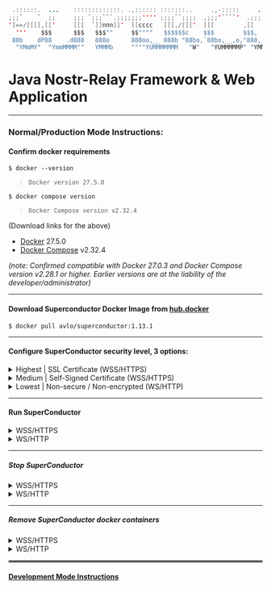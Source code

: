 ```java
 .::::::.  ...    :::::::::::::. .,:::::: :::::::..     .,-:::::     ...   :::.    :::.:::::::-.   ...    :::  .,-:::::::::::::::::   ...    :::::::..
;;;`    `  ;;     ;;; `;;;```.;;;;;;;'''' ;;;;``;;;;  ,;;;'````'  .;;;;;;;.`;;;;,  `;;; ;;,   `';, ;;     ;;;,;;;'````';;;;;;;;''''.;;;;;;;. ;;;;``;;;;
'[==/[[[[,[['     [[[  `]]nnn]]'  [[cccc   [[[,/[[['  [[[        ,[[     \[[,[[[[[. '[[ `[[     [[[['     [[[[[[            [[    ,[[     \[[,[[[,/[[['
  '''    $$$      $$$   $$$""     $$""""   $$$$$$c    $$$        $$$,     $$$$$$ "Y$c$$  $$,    $$$$      $$$$$$            $$    $$$,     $$$$$$$$$c
 88b    dP88    .d888   888o      888oo,__ 888b "88bo,`88bo,__,o,"888,_ _,88P888    Y88  888_,o8P'88    .d888`88bo,__,o,    88,   "888,_ _,88P888b "88bo,
  "YMmMY"  "YmmMMMM""   YMMMb     """"YUMMMMMMM   "W"   "YUMMMMMP" "YMMMMMP" MMM     YM  MMMMP"`   "YmmMMMM""  "YUMMMMMP"   MMM     "YMMMMMP" MMMM   "W"
```
# Java Nostr-Relay Framework & Web Application

----

### Normal/Production Mode Instructions:
#### Confirm docker requirements

    $ docker --version
>     Docker version 27.5.0
    $ docker compose version
>     Docker Compose version v2.32.4

(Download links for the above)
- [Docker](https://hub.docker.com/_/docker) 27.5.0
- [Docker Compose](https://docs.docker.com/compose/install/) v2.32.4

_(note: Confirmed compatible with Docker 27.0.3 and Docker Compose version v2.28.1 or higher.  Earlier versions are at the liability of the developer/administrator)_

----

#### Download Superconductor Docker Image from [hub.docker](https://hub.docker.com/repository/docker/avlo/superconductor-app/tags)
    $ docker pull avlo/superconductor:1.13.1

----

#### Configure SuperConductor security level, 3 options:

<details>
  <summary>Highest | SSL Certificate (WSS/HTTPS)</summary>
  <ul>
    <li><a href="https://www.websitebuilderexpert.com/building-websites/how-to-get-an-ssl-certificate/">Obtain</a> an SSL certificate</li>
    <li><a href="https://www.baeldung.com/java-import-cer-certificate-into-keystore">Install</a> the certificate</li>
    <li>Download <a href="src/main/resources/application-prod_wss.properties.properties">application-prod_wss.properties</a> file & configure <a href="src/main/resources/application-prod_wss.properties.properties?plain=1#L6,8,L11-L15"> SSL settings</a></li>
    <li>Download <a href="superconductor/docker-compose-prod_wss.yml">docker-compose-prod_wss.yml</a> file <i>(and optionally <a href="superconductor/docker-compose-prod_wss.yml?plain=1#L10,32,L36-L37">edit relevant parameters</a> as applicable)</i></li>
  </ul>
</details>

<details>
  <summary>Medium | Self-Signed Certificate (WSS/HTTPS)</summary>
  <ul>
    <li><a href="https://www.baeldung.com/openssl-self-signed-cert">Create </a>a Self-Signed Certificate</li>
	<li><a href="https://www.baeldung.com/java-import-cer-certificate-into-keystore">Install</a> the certificate</li>
	<li>Download <a href="src/main/resources/application-prod_wss.properties.properties">application-prod_wss.properties</a> file & configure <a href="src/main/resources/application-prod_wss.properties.properties?plain=1#L6,8,L11-L15"> SSL settings</a></li>
    <li>Download <a href="superconductor/docker-compose-prod_wss.yml">docker-compose-prod_wss.yml</a> file <i>(and optionally <a href="superconductor/docker-compose-prod_wss.yml?plain=1#L10,32,L36-L37">edit relevant parameters</a> as applicable)</i></li>
  </ul>
</details> 

<details>
  <summary>Lowest | Non-secure / Non-encrypted (WS/HTTP)</summary>
  <ul>
    <li>Security-related configuration(s) not required</li>
    <li>Download <a href="superconductor/docker-compose-prod_ws.yml">docker-compose-prod_ws.yml</a> file <i>(and optionally <a href="superconductor/docker-compose-prod_ws.yml?plain=1#L10,32,L36-L37">edit relevant parameters</a> as applicable)</i></li>
  </ul>
</details>

----

#### Run SuperConductor

<details>
  <summary>WSS/HTTPS</summary>  

run without logging:

    docker compose -f superconductor/docker-compose-prod_wss.yml up 

run with container logging displayed to console:  

    docker compose -f superconductor/docker-compose-prod_wss.yml up --abort-on-container-failure --attach-dependencies

run with docker logging displayed to console:  

    docker compose -f superconductor/docker-compose-prod_wss.yml up -d && dcls | grep 'superconductor-app' | awk '{print $1}' | xargs docker logs -f
</details> 

<details>
  <summary>WS/HTTP</summary>  

run without logging:

    docker compose -f superconductor/docker-compose-prod_ws.yml up 

run with container logging displayed to console:

    docker compose -f superconductor/docker-compose-prod_ws.yml up --abort-on-container-failure --attach-dependencies

run with docker logging displayed to console:

    docker compose -f superconductor/docker-compose-prod_ws.yml up -d && dcls | grep 'superconductor-app' | awk '{print $1}' | xargs docker logs -f
</details> 

----

##### Stop SuperConductor

<details>
  <summary>WSS/HTTPS</summary>

    docker compose -f superconductor/docker-compose-prod_wss.yml stop superconductor superconductor-db
</details> 

<details>
  <summary>WS/HTTP</summary>  

    docker compose -f superconductor/docker-compose-prod_ws.yml stop superconductor superconductor-db
</details>

----  

##### Remove SuperConductor docker containers

<details>
  <summary>WSS/HTTPS</summary>

    docker compose -f superconductor/docker-compose-prod_wss.yml down --remove-orphans
</details> 

<details>
  <summary>WS/HTTP</summary>  

    docker compose -f superconductor/docker-compose-prod_ws.yml down --remove-orphans
</details>

<hr style="border:2px solid grey">

#### [Development Mode Instructions](DEVELOPMENT.md)
